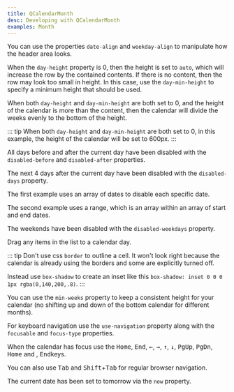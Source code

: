```yaml
---
title: QCalendarMonth
desc: Developing with QCalendarMonth
examples: Month
---
```


<script import>
import QCalendarMonthApi from '@quasar/quasar-ui-qcalendar/dist/api/QCalendarMonth.json'
</script>

<MarkdownApi :api="QCalendarMonthApi" name="QCalendarMonth"/>

You can use the properties `date-align` and `weekday-align` to manipulate how the header area looks.

<MarkdownExample title="Alignment" file="MonthAlignment" no-github no-edit/>

<MarkdownExample title="Dark" file="MonthDark" no-github no-edit/>

<MarkdownExample title="Date Type" file="MonthDateType" no-github no-edit/>

When the `day-height` property is 0, then the height is set to `auto`, which will increase the row by the contained contents. If there is no content, then the row may look too small in height. In this case, use the `day-min-height` to specify a minimum height that should be used.

When both `day-height` and `day-min-height` are both set to 0, and the height of the calendar is more than the content, then the calendar will divide the weeks evenly to the bottom of the height.

::: tip
When both `day-height` and `day-min-height` are both set to 0, in this example, the height of the calendar will be set to 600px.
:::

<MarkdownExample title="Day Height" file="MonthDayHeight" no-github no-edit/>

<MarkdownExample title="Day of Year" file="MonthDayOfYear" no-github no-edit/>

All days before and after the current day have been disabled with the `disabled-before` and `disabled-after` properties.

<MarkdownExample title="Disabled Before After" file="MonthDisabledBeforeAfter" no-github no-edit/>

The next 4 days after the current day have been disabled with the `disabled-days` property.

The first example uses an array of dates to disable each specific date.

The second example uses a range, which is an array within an array of start and end dates.

<MarkdownExample title="Disabled Days" file="MonthDisabledDays" no-github no-edit/>

The weekends have been disabled with the `disabled-weekdays` property.

<MarkdownExample title="Disabled Weekdays" file="MonthDisabledWeekdays" no-github no-edit/>

Drag any items in the list to a calendar day.

::: tip
Don't use css `border` to outline a cell. It won't look right because the calendar is already using the borders and some are explicitly turned off.

Instead use `box-shadow` to create an inset like this `box-shadow: inset 0 0 0 1px rgba(0,140,200,.8)`.
:::

<MarkdownExample title="Drag and Drop" file="MonthDragAndDrop" no-github no-edit/>

<MarkdownExample title="First Day Monday" file="MonthFirstDayMonday" no-github no-edit/>

<MarkdownExample title="Five Day Workweek" file="MonthFiveDayWorkweek" no-github no-edit/>

<MarkdownExample title="Focusable/Hoverable" file="MonthFocusableHoverable" no-github no-edit/>

<MarkdownExample title="Label Size" file="MonthLabelSize" no-github no-edit/>

<MarkdownExample title="Locale" file="MonthLocale" no-github no-edit/>

You can use the `min-weeks` property to keep a consistent height for your calendar (no shifting up and down of the bottom calendar for different months).

<MarkdownExample title="Min Weeks" file="MonthMinWeeks" no-github no-edit/>

For keyboard navigation use the `use-navigation` property along with the `focusable` and `focus-type` properties.

When the calendar has focus use the <kbd>Home</kbd>, <kbd>End</kbd>, <kbd>&larr;</kbd>, <kbd>&rarr;</kbd>, <kbd>&uarr;</kbd>, <kbd>&darr;</kbd>, <kbd>PgUp</kbd>, <kbd>PgDn</kbd>, <kbd>Home</kbd> and , <kbd>End</kbd>keys.

You can also use <kbd>Tab</kbd> and <kbd>Shift</kbd>+<kbd>Tab</kbd> for regular browser navigation.

<MarkdownExample title="Navigation" file="MonthNavigation" no-github no-edit/>

<MarkdownExample title="No Active Date" file="MonthNoActiveDate" no-github no-edit/>

<MarkdownExample title="No Outside Days" file="MonthNoOutsideDays" no-github no-edit/>

The current date has been set to tomorrow via the `now` property.

<MarkdownExample title="Now" file="MonthNow" no-github no-edit/>

<MarkdownExample title="Selected Dates" file="MonthSelectedDates" no-github no-edit/>

<MarkdownExample title="Selection" file="MonthSelection" no-github no-edit/>

<MarkdownExample title="Slot - Day (Holidays)" file="MonthSlotDayHolidays" no-github no-edit/>

<MarkdownExample title="Slot - Day" file="MonthSlotDay" no-github no-edit/>

<MarkdownExample title="Slot - Week" file="MonthSlotWeek" no-github no-edit/>

<MarkdownExample title="Theme" file="MonthTheme" no-github no-edit/>

<MarkdownExample title="Workweeks" file="MonthWorkweeks" no-github no-edit/>
